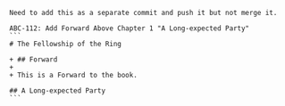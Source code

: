 ~~~~~~~~~~~~~~~~~~~~~~~~~~~~~~~~~~~~~~~~~~~~~~~~~~~~~~~~~~~~~~~~~~~~~~~~~~~
Need to add this as a separate commit and push it but not merge it.

ABC-112: Add Forward Above Chapter 1 "A Long-expected Party"
```
# The Fellowship of the Ring

+ ## Forward
+ 
+ This is a Forward to the book.

## A Long-expected Party
```
~~~~~~~~~~~~~~~~~~~~~~~~~~~~~~~~~~~~~~~~~~~~~~~~~~~~~~~~~~~~~~~~~~~~~~~~~~~

~~~~~~~~~~~~~~~~~~~~~~~~~~~~~~~~~~~~~~~~~~~~~~~~~~~~~~~~~~~~~~~~~~~~~~~~~~~

~~~~~~~~~~~~~~~~~~~~~~~~~~~~~~~~~~~~~~~~~~~~~~~~~~~~~~~~~~~~~~~~~~~~~~~~~~~

~~~~~~~~~~~~~~~~~~~~~~~~~~~~~~~~~~~~~~~~~~~~~~~~~~~~~~~~~~~~~~~~~~~~~~~~~~~

~~~~~~~~~~~~~~~~~~~~~~~~~~~~~~~~~~~~~~~~~~~~~~~~~~~~~~~~~~~~~~~~~~~~~~~~~~~

~~~~~~~~~~~~~~~~~~~~~~~~~~~~~~~~~~~~~~~~~~~~~~~~~~~~~~~~~~~~~~~~~~~~~~~~~~~